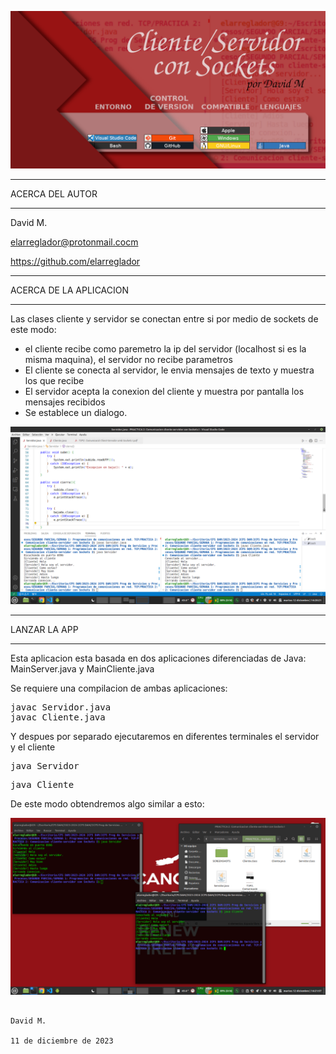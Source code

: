 ![Imagen](https://github.com/elarreglador/Cliente-servidor/blob/main/SCREENSHOTS/Social%20preview.png)


************************************
ACERCA DEL AUTOR
************************************

David M.

elarreglador@protonmail.cocm

https://github.com/elarreglador


************************************
ACERCA DE LA APLICACION
************************************
Las clases cliente y servidor se conectan entre si por medio de sockets de este modo:

- el cliente recibe como paremetro la ip del servidor (localhost si es la misma maquina), el servidor no recibe parametros
- El cliente se conecta al servidor, le envia mensajes de texto y muestra los que recibe
- El servidor acepta la conexion del cliente y muestra por pantalla los mensajes recibidos
- Se establece un dialogo.


![Imagen](https://github.com/elarreglador/Cliente-servidor/blob/main/SCREENSHOTS/Captura%20de%20pantalla%20de%202023-12-12%2014-20-21.png)


************************************
LANZAR LA APP 
************************************

Esta aplicacion esta basada en dos aplicaciones diferenciadas de Java: MainServer.java y MainCliente.java

Se requiere una compilacion de ambas aplicaciones:

<pre>
javac Servidor.java
javac Cliente.java
</pre>

Y despues por separado ejecutaremos en diferentes terminales el servidor y el cliente

<pre>
java Servidor
</pre>

<pre>
java Cliente
</pre>

De este modo obtendremos algo similar a esto:

![Imagen](https://github.com/elarreglador/Cliente-servidor/blob/main/SCREENSHOTS/Captura%20de%20pantalla%20de%202023-12-12%2014-21-57.png)



                                                                                            David M.
                                                                             11 de diciembre de 2023


